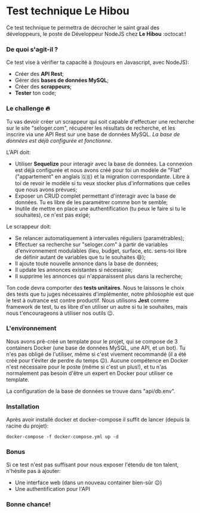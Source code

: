 # Test technique Le Hibou

Ce test technique te permettra de décrocher le saint graal des développeurs, le poste de Développeur NodeJS chez __Le Hibou__ :octocat:!

### De quoi s'agit-il ?

Ce test vise à vérifier ta capacité à (toujours en Javascript, avec NodeJS):
- Créer des __API Rest__;
- Gérer des __bases de données MySQL__;
- Créer des __scrappeurs__;
- __Tester__ ton code;

### Le challenge :fire:

Tu vas devoir créer un scrappeur qui soit capable d'effectuer une recherche sur le site "seloger.com", récupérer les résultats de recherche, et les inscrire via une API Rest sur une base de données MySQL.
_La base de données est déjà configurée et fonctionne_.

L'API doit:
- Utiliser __Sequelize__ pour interagir avec la base de données. La connexion est déjà configurée et nous avons créé pour toi un modèle de "Flat" ("appartement" en anglais :uk:) et la migration correspondante. Libre à toi de revoir le modèle si tu veux stocker plus d'informations que celles que nous avons prévues;
- Exposer un CRUD complet permettant d'interagir avec la base de données. Tu es libre de les paramétrer comme bon te semble;
- Inutile de mettre en place une authentification (tu peux le faire si tu le souhaites), ce n'est pas exigé;

Le scrappeur doit:
- Se relancer automatiquement à intervalles réguliers (paramétrables);
- Effectuer sa recherche sur "seloger.com" à partir de variables d'environnement modulables (lieu, budget, surface, etc. sens-toi libre de définir autant de variables que tu le souhaites :smile:);
- Il ajoute toute nouvelle annonce dans la base de données;
- Il update les annonces existantes si nécessaire;
- Il supprime les annonces qui n'apparaissent plus dans la recherche;

Ton code devra comporter des __tests unitaires__. Nous te laissons le choix des tests que tu juges nécessaires d'implémenter, notre philosophie est que le test à outrance est contre productif. Nous utilisons __Jest__ comme framework de test, tu es libre d'en utiliser un autre si tu le souhaites, mais nous t'encourageons à utiliser nos outils :wink:.

### L'environnement

Nous avons pré-créé un template pour le projet, qui se compose de 3 containers Docker (une base de données MySQL, une API, et un bot). Tu n'es pas obligé de l'utiliser, même si c'est vivement recommandé (il a été créé pour t'éviter de perdre du temps :wink:). Aucune compétence en Docker n'est nécessaire pour le poste (même si c'est un plus!), et tu n'as normalement pas besoin d'être un expert en Docker pour utiliser ce template.

La configuration de la base de données se trouve dans "api/db.env".

### Installation

Après avoir installé docker et docker-compose il suffit de lancer (depuis la racine du projet):

```
docker-compose -f docker-compose.yml up -d
```

### Bonus

Si ce test n'est pas suffisant pour nous exposer l'étendu de ton talent, n'hésite pas à ajouter:
- Une interface web (dans un nouveau container bien-sûr :wink:)
- Une authentification pour l'API

### Bonne chance!
